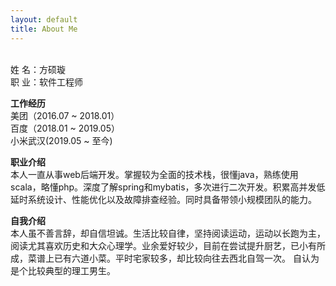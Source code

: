 ```yaml
---
layout: default
title: About Me
---
```

<br/>
姓   名：方硕璇<br/>
职   业：软件工程师<br/>

**工作经历**<br/>
美团（2016.07 ~ 2018.01）<br/>
百度（2018.01 ~ 2019.05）<br/>
小米武汉(2019.05 ~ 至今)<br/>

**职业介绍**<br/>
本人一直从事web后端开发。掌握较为全面的技术栈，很懂java，熟练使用scala，略懂php。深度了解spring和mybatis，多次进行二次开发。积累高并发低延时系统设计、性能优化以及故障排查经验。同时具备带领小规模团队的能力。<br/>

**自我介绍**<br/>
本人虽不善言辞，却自信坦诚。生活比较自律，坚持阅读运动，运动以长跑为主，阅读尤其喜欢历史和大众心理学。业余爱好较少，目前在尝试提升厨艺，已小有所成，菜谱上已有六道小菜。平时宅家较多，却比较向往去西北自驾一次。 自认为是个比较典型的理工男生。<br/>